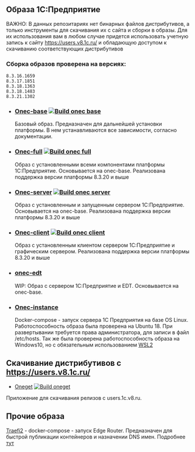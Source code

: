 ## Образа 1С:Предприятие

ВАЖНО: В данных репозитариях нет бинарных файлов дистрибутивов, а только инструменты для скачивания их с сайта и сборки в образы. Для их использования вам в любом случае придется использовать учетную запись к сайту https://users.v8.1c.ru/ и обладающую доступом к скачиванию соответствующих дистрибутивов

### Сборка образов проверена на версиях:

```
8.3.16.1659
8.3.17.1851
8.3.18.1363
8.3.18.1483
8.3.21.1302
```

-  ### [Onec-base](https://github.com/TheDemonCat/onec-base) [![Build onec base](https://github.com/TheDemonCat/onec-base/actions/workflows/docker-image.yml/badge.svg)](https://github.com/TheDemonCat/onec-base/actions/workflows/docker-image.yml)

    Базовый образ. Предназначен для дальнейшей установки платформы. В нем устанавливаются все зависимости, согласно документации. 

- ### [Onec-full](https://github.com/TheDemonCat/onec-full) [![Build onec full](https://github.com/TheDemonCat/onec-full/actions/workflows/blank.yml/badge.svg)](https://github.com/TheDemonCat/onec-full/actions/workflows/blank.yml)
    
     Образ с установленными всеми компонентами платформы 1С:Предприятие. Основывается на onec-base.
    Реализована поддержка версии платформы 8.3.20 и выше

- ###  [Onec-server](https://github.com/TheDemonCat/onec-server.git) [![Build onec server](https://github.com/TheDemonCat/onec-server/actions/workflows/ci.yaml/badge.svg)](https://github.com/TheDemonCat/onec-server/actions/workflows/ci.yaml)

    Образ с установленным и запущенным сервером 1С:Предприятие. Основывается на onec-base.
    Реализована поддержка версии платформы 8.3.20 и выше

- ### [Onec-client](https://github.com/TheDemonCat/onec-client.git) [![Build onec client](https://github.com/TheDemonCat/onec-client/actions/workflows/ci.yaml/badge.svg)](https://github.com/TheDemonCat/onec-client/actions/workflows/ci.yaml)

    Образ с установленным клиентом сервером 1С:Предприятие и графическим сервером.
       Реализована поддержка версии платформы 8.3.20 и выше

- ### [onec-edt](https://github.com/TheDemonCat/onec-edt.git)
    
   WIP: Образ с сервером 1С:Предприятие и EDT. Основывается на onec-base.

- ### [Onec-instance](https://github.com/TheDemonCat/onec-instance) 

    Docker-compose - запуск сервера 1С Предприятия на базе OS Linux. Работоспособность образа была проверена на Ubuntu 18. При развертывании требуется права администратора, для записи в файл /etc/hosts. Так же была проверена работоспособность образа на Windows10, но с обязательным использованием [WSL2](https://docs.microsoft.com/ru-ru/windows/wsl/wsl2-install)

## Скачивание дистрибутивов с https://users.v8.1c.ru/

- [Oneget](https://github.com/v8platform/oneget) [![Build oneget](https://github.com/v8platform/oneget/actions/workflows/releaser.yaml/badge.svg)](https://github.com/v8platform/oneget/actions/workflows/releaser.yaml)

 Приложение для скачивания релизов с users.1c.v8.ru. 

## Прочие образа

[Traefi2](https://github.com/TheDemonCat/traefik2-compose) - docker-compose - запуск Edge Router. Предназначен для быстрой публикации контейнеров и назначении DNS имен. Подробнее [тут](https://docs.traefik.io/)
